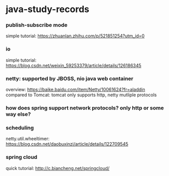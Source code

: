 # java-study-records

### publish-subscribe mode
simple tutorial: https://zhuanlan.zhihu.com/p/521851254?utm_id=0

### io
simple tutorial: https://blog.csdn.net/weixin_59253379/article/details/126186345

### netty: supported by JBOSS, nio java web container
overview: https://baike.baidu.com/item/Netty/10061624?fr=aladdin  
compared to Tomcat: tomcat only supports http, netty mutliple protocols

### how does spring support network protocols? only http or some way else?

### scheduling 
netty.util.wheeltimer: https://blog.csdn.net/daobuxinzi/article/details/122709545

### spring cloud
quick tutorial: http://c.biancheng.net/springcloud/
